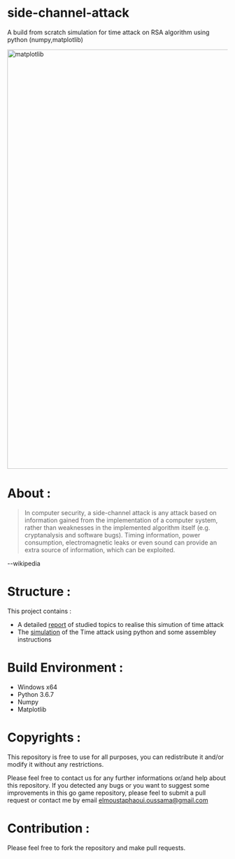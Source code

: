 # side-channel-attack
A build from scratch simulation for time attack on RSA algorithm using python (numpy,matplotlib)

<img width="960" alt="matplotlib" src="https://user-images.githubusercontent.com/46606940/62466603-9766a580-b789-11e9-99b4-c928e8e13da2.PNG">

# About :

>In computer security, a side-channel attack is any attack based on information gained from the implementation of a computer system, 
rather than weaknesses in the implemented algorithm itself (e.g. cryptanalysis and software bugs). Timing information, 
power consumption, electromagnetic leaks or even sound can provide an extra source of information, which can be exploited.

--wikipedia


# Structure : 

This project contains : 
- A detailed [report](./Cryptographie_et_sécurit__informatique_rapport_final.pdf) of studied topics to realise this simution of time attack
- The [simulation](./TimeAttack.py) of the Time attack using python and some assembley instructions

# Build Environment :

<ul>
  <li> Windows x64  </li>
  <li> Python 3.6.7  </li>
  <li> Numpy  </li>
  <li> Matplotlib  </li>
</ul> 

# Copyrights : 

This repository is free to use for all purposes, you can redistribute it and/or modify it without any restrictions. 

Please feel free to contact us for any further informations or/and help about this repository. 
If you detected any bugs or you want to suggest some improvements in this go game repository, please feel to submit a pull request
or contact me by email <elmoustaphaoui.oussama@gmail.com>

# Contribution :

Please feel free to fork the repository and make pull requests.
